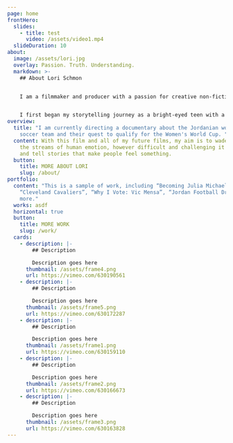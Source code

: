 ```yaml
---
page: home
frontHero:
  slides:
    - title: test
      video: /assets/video1.mp4
  slideDuration: 10
about:
  image: /assets/lori.jpg
  overlay: Passion. Truth. Understanding.
  markdown: >-
    ## About Lori Schmon


    I am a filmmaker and producer with a passion for creative non-fiction storytelling. I have eight years of experience directing and producing videos for Vevo, MTV, and various corporations/universities.


    I first began my storytelling journey as a bright-eyed teen with a love for video cameras and editing. Soon enough, that passion developed into something much deeper and personal: I wanted to understand people and tell their stories in hopes of revealing truth about the world we live in today. The more we can connect with people from all walks of life — from different societies, cultures and religions — the more we’ll begin to understand each other and have more compassion.
overview:
  title: "I am currently directing a documentary about the Jordanian women's
    soccer team and their quest to qualify for the Women's World Cup. "
  content: With this film and all of my future films, my aim is to wade through
    the streams of human emotion, however difficult and challenging it might be,
    and tell stories that make people feel something.
  button:
    title: MORE ABOUT LORI
    slug: /about/
portfolio:
  content: "This is a sample of work, including “Becoming Julia Michaels”,
    “Cleveland Cavaliers”, “Why I Vote: Vic Mensa”, “Jordan Football Dreams” and
    more."
  works: asdf
  horizontal: true
  button:
    title: MORE WORK
    slug: /work/
  cards:
    - description: |-
        ## Description

        Description goes here
      thumbnail: /assets/frame4.png
      url: https://vimeo.com/630190561
    - description: |-
        ## Description

        Description goes here
      thumbnail: /assets/frame5.png
      url: https://vimeo.com/630172287
    - description: |-
        ## Description

        Description goes here
      thumbnail: /assets/frame1.png
      url: https://vimeo.com/630159110
    - description: |-
        ## Description

        Description goes here
      thumbnail: /assets/frame2.png
      url: https://vimeo.com/630166673
    - description: |-
        ## Description

        Description goes here
      thumbnail: /assets/frame3.png
      url: https://vimeo.com/630163828
---
```

